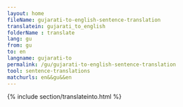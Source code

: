 ```yaml
---
layout: home
fileName: gujarati-to-english-sentence-translation
translatein: gujarati_to_english
folderName : translate
lang: gu
from: gu
to: en
langname: gujarati-to
permalink: /gu/gujarati-to-english-sentence-translation
tool: sentence-translations
matchurls: en&&gu&&en
---
```

{% include section/translateinto.html %}
